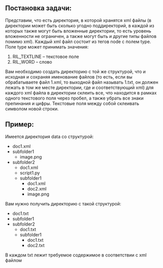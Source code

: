 ## Постановка задачи:

Представим, что есть директория, в которой хранятся xml файлы (в директории может быть сколько угодно поддиректорий, в каждой из которых также могут быть вложенные директории, то есть уровень вложенности не ограничен, а также могут быть и другие типы файлов помимо xml). Каждый xml файл состоит из тегов node с полем type. Поле type может принимать значения:

1. RIL_TEXTLINE – текстовое поле
2. RIL_WORD – слово

Вам необходимо создать директорию с той же структурой, что и исходная и сохраняя именование файлов (то есть, если вы обрабатываете файл 1.xml, то выходной файл называть 1.txt, он должен лежать в том же месте директории, где и соответствующий xml) для каждого xml файла в директории склеить все, что находится в рамках одного текстового поля через пробел, а также убрать все знаки препинания и цифры. Текстовые поля между собой склеивать символом новой строки.

## Пример:

Имеется директория data со структурой:

- doc1.xml
- subfolder1
  - image.png
- subfolder2
  - doc1.xml
  - script1.py
  - subfolder1
    - doc1.xml
    - doc2.xml
    - image.png

Вам нужно получить директорию с такой структурой:

- doc1.txt
- subfolder1
- subfolder2
  - doc1.txt
  - subfolder1
    - doc1.txt
    - doc2.txt

В каждом txt лежит требуемое содержимое в соответствии с xml файлом
